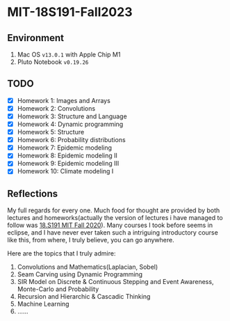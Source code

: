 # MIT-18S191-Fall2023

## Environment
1. Mac OS `v13.0.1` with Apple Chip M1
2. Pluto Notebook `v0.19.26`

## TODO
- [x] Homework 1: Images and Arrays
- [x] Homework 2: Convolutions
- [x] Homework 3: Structure and Language
- [x] Homework 4: Dynamic programming
- [x] Homework 5: Structure
- [x] Homework 6: Probability distributions
- [x] Homework 7: Epidemic modeling
- [x] Homework 8: Epidemic modeling II
- [x] Homework 9: Epidemic modeling III
- [x] Homework 10: Climate modeling I

## Reflections

My full regards for every one. Much food for thought are provided by both lectures and homeworks(actually the version of lectures i have managed to follow was [18.S191 MIT Fall 2020](https://youtube.com/playlist?list=PLP8iPy9hna6Q2Kr16aWPOKE0dz9OnsnIJ)). Many courses I took before seems in eclipse, and I have never ever taken such a intriguing introductory course like this, from where, I truly believe, you can go anywhere. 

Here are the topics that I truly admire:
1. Convolutions and Mathematics(Laplacian, Sobel)
2. Seam Carving using Dynamic Programming
3. SIR Model on Discrete & Continuous  Stepping and Event Awareness, Monte-Carlo and Probability 
4. Recursion and Hierarchic & Cascadic Thinking
5. Machine Learning
6. ......
